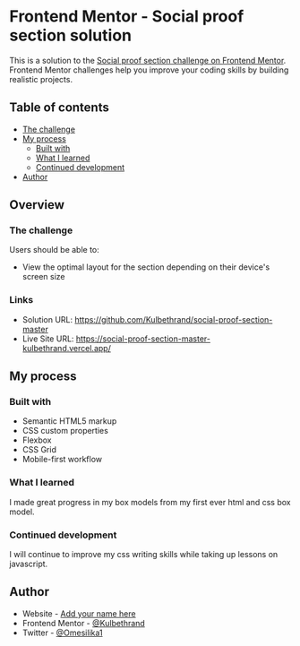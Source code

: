 # Frontend Mentor - Social proof section solution

This is a solution to the [Social proof section challenge on Frontend Mentor](https://www.frontendmentor.io/challenges/social-proof-section-6e0qTv_bA). Frontend Mentor challenges help you improve your coding skills by building realistic projects. 

## Table of contents
  - [The challenge](#the-challenge)
- [My process](#my-process)
  - [Built with](#built-with)
  - [What I learned](#what-i-learned)
  - [Continued development](#continued-development)
- [Author](#author)


## Overview

### The challenge

Users should be able to:

- View the optimal layout for the section depending on their device's screen size

### Links

- Solution URL: https://github.com/Kulbethrand/social-proof-section-master
- Live Site URL: https://social-proof-section-master-kulbethrand.vercel.app/

## My process

### Built with

- Semantic HTML5 markup
- CSS custom properties
- Flexbox
- CSS Grid
- Mobile-first workflow


### What I learned

I made great progress in my box models from my first ever html and css box model.

### Continued development

I will continue to improve my css writing skills while taking up lessons on javascript.

## Author

- Website - [Add your name here](https://www.your-site.com)
- Frontend Mentor - [@Kulbethrand](https://www.frontendmentor.io/profile/Kulbehrand)
- Twitter - [@Omesilika1](https://www.twitter.com/Omesilika1)

